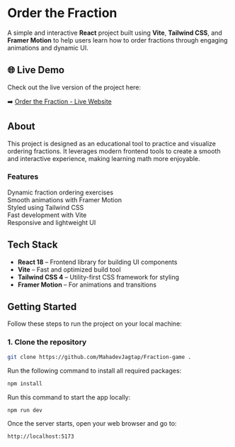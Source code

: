 # Order the Fraction

A simple and interactive **React** project built using **Vite**, **Tailwind CSS**, and **Framer Motion** to help users learn how to order fractions through engaging animations and dynamic UI.

## 🌐 Live Demo

Check out the live version of the project here:

➡️ [Order the Fraction - Live Website](https://fraction-game-ashy.vercel.app/)

## About

This project is designed as an educational tool to practice and visualize ordering fractions. It leverages modern frontend tools to create a smooth and interactive experience, making learning math more enjoyable.


### Features
 Dynamic fraction ordering exercises  
 Smooth animations with Framer Motion  
 Styled using Tailwind CSS  
 Fast development with Vite  
 Responsive and lightweight UI  

## Tech Stack

- **React 18** – Frontend library for building UI components
- **Vite** – Fast and optimized build tool
- **Tailwind CSS 4** – Utility-first CSS framework for styling
- **Framer Motion** – For animations and transitions

## Getting Started

Follow these steps to run the project on your local machine:

### 1. Clone the repository
```bash
git clone https://github.com/MahadevJagtap/Fraction-game .
```
Run the following command to install all required packages:
```bash
npm install 
```
Run this command to start the app locally:
```bash
npm run dev
```
Once the server starts, open your web browser and go to:
```bash
http://localhost:5173
```






